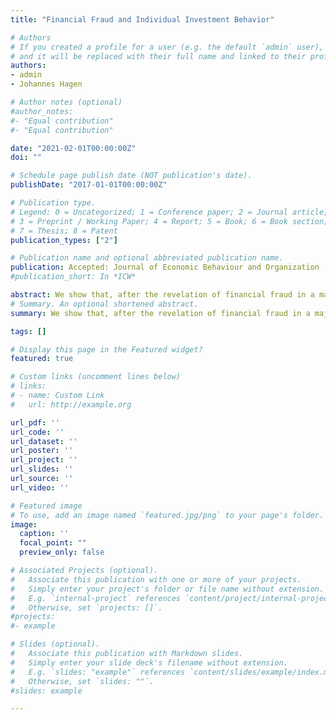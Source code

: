 ```yaml
---
title: "Financial Fraud and Individual Investment Behavior"

# Authors
# If you created a profile for a user (e.g. the default `admin` user), write the username (folder name) here
# and it will be replaced with their full name and linked to their profile.
authors:
- admin
- Johannes Hagen

# Author notes (optional)
#author_notes:
#- "Equal contribution"
#- "Equal contribution"

date: "2021-02-01T00:00:00Z"
doi: ""

# Schedule page publish date (NOT publication's date).
publishDate: "2017-01-01T00:00:00Z"

# Publication type.
# Legend: 0 = Uncategorized; 1 = Conference paper; 2 = Journal article;
# 3 = Preprint / Working Paper; 4 = Report; 5 = Book; 6 = Book section;
# 7 = Thesis; 8 = Patent
publication_types: ["2"]

# Publication name and optional abbreviated publication name.
publication: Accepted: Journal of Economic Behaviour and Organization
#publication_short: In *ICW*

abstract: We show that, after the revelation of financial fraud in a major pension fund manager, two-thirds of affected investors fail to divest. Inert investors are on average younger, of lower SES and more influenced by default options. The majority of those who divest move their money to the only state-run option on the fund menu. The revelation of fraud also induces a small movement of investors from non-fraudulent private investment funds to the state alternative. We further show that most fraud victims end up in underperforming high-fee funds through their prior affiliation with a subscription-based financial advisor. Our analysis is based on the remarkable events surrounding the expulsion of Allra from the Swedish Premium Pension, and administrative, individual-level data on mutual fund choices and background characteristics. Our results illustrate that fraudulent fund managers may exploit widespread consumer biases in choice-oriented pension plans, and that information interventions by the government are important but far from fully effective in nudging victimized investors to take the right action. Pension plans may be characterized by investor inertia even under extreme circumstances such as fraud.
# Summary. An optional shortened abstract.
summary: We show that, after the revelation of financial fraud in a major pension fund manager, two-thirds of affected investors fail to divest. Inert investors are on average younger, of lower SES and more influenced by default options. The majority of those who divest move their money to the only state-run option on the fund menu. The revelation of fraud also induces a small movement of investors from non-fraudulent private investment funds to the state alternative. We further show that most fraud victims end up in underperforming high-fee funds through their prior affiliation with a subscription-based financial advisor.

tags: []

# Display this page in the Featured widget?
featured: true

# Custom links (uncomment lines below)
# links:
# - name: Custom Link
#   url: http://example.org

url_pdf: ''
url_code: ''
url_dataset: ''
url_poster: ''
url_project: ''
url_slides: ''
url_source: ''
url_video: ''

# Featured image
# To use, add an image named `featured.jpg/png` to your page's folder.
image:
  caption: ''
  focal_point: ""
  preview_only: false

# Associated Projects (optional).
#   Associate this publication with one or more of your projects.
#   Simply enter your project's folder or file name without extension.
#   E.g. `internal-project` references `content/project/internal-project/index.md`.
#   Otherwise, set `projects: []`.
#projects:
#- example

# Slides (optional).
#   Associate this publication with Markdown slides.
#   Simply enter your slide deck's filename without extension.
#   E.g. `slides: "example"` references `content/slides/example/index.md`.
#   Otherwise, set `slides: ""`.
#slides: example

---
```

